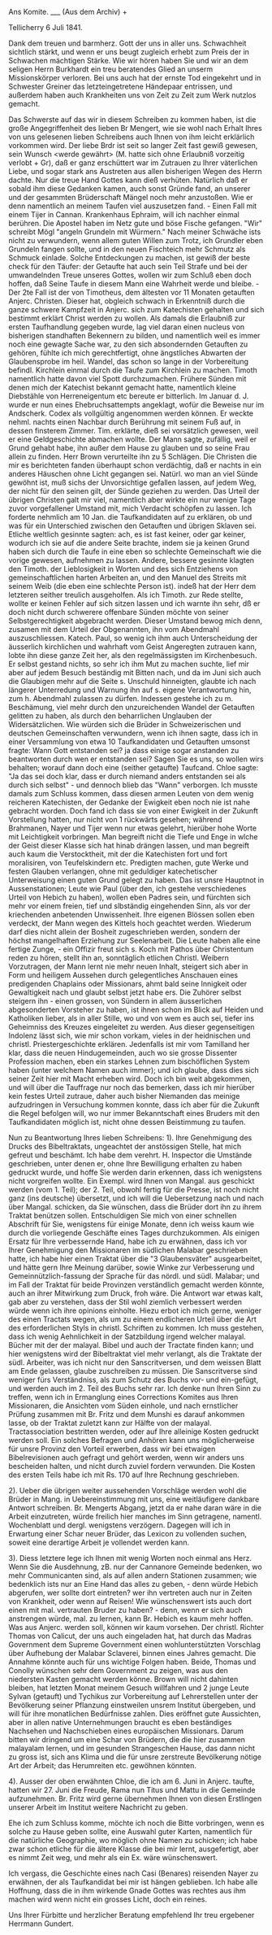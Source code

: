 Ans Komite. ___ (Aus dem Archiv) +

 Tellicherry 6 Juli 1841.

Dank dem treuen und barmherz. Gott der uns in aller uns. Schwachheit sichtlich stärkt, und wenn er uns beugt zugleich erhebt zum Preis der in Schwachen mächtigen Stärke. Wie wir hören haben Sie und wir an dem seligen Herrn Burkhardt ein treu beratendes Glied an unserm Missionskörper verloren. Bei uns auch hat der ernste Tod eingekehrt und in Schwester Greiner das letzteingetretene Händepaar entrissen, und außerdem haben auch Krankheiten uns von Zeit zu Zeit zum Werk nutzlos gemacht.

Das Schwerste auf das wir in diesem Schreiben zu kommen haben, ist die große Angegriffenheit des lieben Br Mengert, wie sie wohl nach Erhalt Ihres von uns gelesenen lieben Schreibens auch Ihnen von ihm leicht erklärlich vorkommen wird. Der liebe Brdr ist seit so langer Zeit fast gewiß gewesen, sein Wunsch <werde gewährt> (M. hatte sich ohne Erlaubniß vorzeitig verlobt + Gr), daß er ganz erschüttert war im Zutrauen zu Ihrer väterlichen Liebe, und sogar stark ans Austreten aus allen bisherigen Wegen des Herrn dachte. Nur die treue Hand Gottes kann dieß verhüten. Natürlich daß er sobald ihm diese Gedanken kamen, auch sonst Gründe fand, an unserer und der gesammten Brüderschaft Mängel noch mehr anzustoßen. Wie er denn namentlich an meinem Taufen viel auszusetzen fand. - Einen Fall mit einem Tijer in Cannan. Krankenhaus Ephraim, will ich nachher einmal berühren. Die Apostel haben im Netz gute und böse Fische gefangen. "Wir" schreibt Mögl "angeln Grundeln mit Würmern." Nach meiner Schwäche ists nicht zu verwundern, wenn allem guten Willen zum Trotz, ich Grundler eben Grundeln fangen sollte, und in den neuen Fischteich mehr Schmutz als Schmuck einlade. Solche Entdeckungen zu machen, ist gewiß der beste check für den Täufer: der Getaufte hat auch sein Teil Strafe und bei der umwandelnden Treue unseres Gottes, wollen wir zum Schluß eben doch hoffen, daß Seine Taufe in diesem Mann eine Wahrheit werde und bleibe. - Der 2te Fall ist der von Timotheus, dem ältesten vor 11 Monaten getauften Anjerc. Christen. Dieser hat, obgleich schwach in Erkenntniß durch die ganze schwere Kampfzeit in Anjerc. sich zum Katechisten gehalten und sich bestimmt erklärt Christ werden zu wollen. Als damals die Erlaubniß zur ersten Taufhandlung gegeben wurde, lag viel daran einen nucleus von bisherigen standhaften Bekennern zu bilden, und namentlich weil es immer noch eine gewagte Sache war, zu den sich absondernden Getauften zu gehören, fühlte ich mich gerechtfertigt, ohne ängstliches Abwarten der Glaubensprobe im heil. Wandel, das schon so lange in der Vorbereitung befindl. Kirchlein einmal durch die Taufe zum Kirchlein zu machen. Timoth namentlich hatte davon viel Spott durchzumachen. Frühere Sünden mit denen mich der Katechist bekannt gemacht hatte, namentlich kleine Diebstähle von Herreneigentum etc bereute er bitterlich. Im Januar d. J. wurde er nun eines Ehebruchsattempts angeklagt, wofür die Beweise nur im Andscherk. Codex als vollgültig angenommen werden können. Er weckte nehml. nachts einen Nachbar durch Berührung mit seinem Fuß auf, in dessen finsterem Zimmer. Tim. erklärte, dieß sei vorsätzlich gewesen, weil er eine Geldgeschichte abmachen wollte. Der Mann sagte, zufällig, weil er Grund gehabt habe, ihn außer dem Hause zu glauben und so seine Frau allein zu finden. Herr Brown verurteilte ihn zu 5 Schlägen. Die Christen die mir es berichteten fanden überhaupt schon verdächtig, daß er nachts in ein anderes Häuschen ohne Licht gegangen sei. Natürl. wo man an viel Sünde gewöhnt ist, muß sichs der Unvorsichtige gefallen lassen, auf jedem Weg, der nicht für den seinen gilt, der Sünde geziehen zu werden. Das Urteil der übrigen Christen galt mir viel, namentlich aber wirkte ein nur wenige Tage zuvor vorgefallener Umstand mit, mich Verdacht schöpfen zu lassen. Ich forderte nehmlich am 10 Jan. die Taufkandidaten auf zu erklären, ob und was für ein Unterschied zwischen den Getauften und übrigen Sklaven sei. Etliche weltlich gesinnte sagten: ach, es ist fast keiner, oder gar keiner, wodurch ich sie auf die andere Seite brachte, indem sie ja keinen Grund haben sich durch die Taufe in eine eben so schlechte Gemeinschaft wie die vorige gewesen, aufnehmen zu lassen. Andere, bessere gesinnte klagten den Timoth. der Lieblosigkeit in Worten und des sich Entziehens von gemeinschaftlichen harten Arbeiten an, und den Manuel des Streits mit seinem Weib <Martha> (die eben eine schlechte Person ist). indeß hat der Herr dem letzteren seither treulich ausgeholfen. Als ich Timoth. zur Rede stellte, wollte er keinen Fehler auf sich sitzen lassen und ich warnte ihn sehr, dß er doch nicht durch schwerere offenbare Sünden möchte von seiner Selbstgerechtigkeit abgebracht werden. Dieser Umstand bewog mich denn, zusamen mit dem Urteil der Obgenannten, ihn vom Abendmahl auszuschliessen. Katech. Paul, so wenig ich ihm auch Unterscheidung der äusserlich kirchlichen und wahrhaft vom Geist Angeregten zutrauen kann, lobte ihn diese ganze Zeit her, als den regelmässigsten im Kirchenbesuch. Er selbst gestand nichts, so sehr ich ihm Mut zu machen suchte, lief mir aber auf jedem Besuch beständig mit Bitten nach, und da im Juni sich auch die Glaubigen mehr auf die Seite s. Unschuld hinneigten, glaubte ich nach längerer Unterredung und Warnung ihn auf s. eigene Verantwortung hin, zum h. Abendmahl zulassen zu dürfen. Indessen gestehe ich zu m. Beschämung, viel mehr durch den unzureichenden Wandel der Getauften gelitten zu haben, als durch den beharrlichen Unglauben der Widersätzlichen. Wie würden sich die Brüder in Schweizerischen und deutschen Gemeinschaften verwundern, wenn ich ihnen sagte, dass ich in einer Versammlung von etwa 10 Taufkandidaten und Getauften umsonst fragte: Wann Gott entstanden sei? ja dass einige sogar anstanden zu beantworten durch wen er entstanden sei? Sagen Sie es uns, so wollen wirs behalten; worauf dann doch eine (seither getaufte) Taufcand. Chloe sagte: "Ja das sei doch klar, dass er durch niemand anders entstanden sei als durch sich selbst" - und dennoch blieb das "Wann" verborgen. Ich musste damals zum Schluss kommen, dass diesen armen Leuten von dem wenig reicheren Katechisten, der Gedanke der Ewigkeit eben noch nie ist nahe gebracht worden. Doch fand ich dass sie von einer Ewigkeit in der Zukunft Vorstellung hatten, nur nicht von 1 rückwärts gesehen; während Brahmanen, Nayer und Tijer wenn nur etwas gelehrt, hierüber hohe Worte mit Leichtigkeit vorbringen. Man begreift nicht die Tiefe und Enge in wlche der Geist dieser Klasse sich hat hinab drängen lassen, und man begreift auch kaum die Verstocktheit, mit der die Katechisten fort und fort moralisiren, von Teufelskindern etc. Predigten machen, gute Werke und festen Glauben verlangen, ohne mit geduldiger katechetischer Unterweisung einen guten Grund gelegt zu haben. Das ist unsre Hauptnot in Aussenstationen; Leute wie Paul (über den, ich gestehe verschiedenes Urteil von Hebich zu haben), wollen eben Padres sein, und fürchten sich mehr vor einem freien, tief und slbständig eingehenden Sinn, als vor der kriechenden anbetenden Unwissenheit. Ihre eigenen Blössen sollen eben verdeckt, der Mann wegen des Kittels hoch geachtet werden. Wiederum darf dies nicht allein der Bosheit zugeschrieben werden, sondern der höchst mangelhaften Erziehung zur Seelenarbeit. Die Leute haben alle eine fertige Zunge, - ein Offizir freut sich s. Koch mit Pathos über Christentum reden zu hören, stellt ihn an, sonntäglich etlichen Christl. Weibern Vorzutragen, der Mann lernt nie mehr neuen Inhalt, steigert sich aber in Form und heiligem Aussehen durch gelegentliches Anschauen eines predigenden Chaplains oder Missionars, ahmt bald seine Innigkeit oder Gewaltigkeit nach und glaubt selbst jetzt habe ers. Die Zuhörer selbst steigern ihn - einen grossen, von Sündern in allem äusserlichen abgesonderten Vorsteher zu haben, ist ihnen schon im Blick auf Heiden und Katholiken lieber, als in aller Stille, wo und von wem es auch sei, tiefer ins Geheimniss des Kreuzes eingeleitet zu werden. Aus dieser gegenseitigen Indolenz lässt sich, wie mir schon vorkam, vieles in der heidnischen und christl. Priestergeschichte erklären. Jedenfalls ist mir vom Tamilland her klar, dass die neuen Hindugemeinden, auch wo sie grosse Dissenter Profession machen, eben ein starkes Lehnen zum bischöflichen System haben (unter welchem Namen auch immer); und ich glaube, dass dies sich seiner Zeit hier mit Macht erheben wird. Doch ich bin weit abgekommen, und will über die Tauffrage nur noch das bemerken, dass ich mir hierüber kein festes Urteil zutraue, daher auch bisher Niemanden das meinige aufzudringen in Versuchung kommen konnte, dass ich aber für die Zukunft die Regel befolgen will, wo nur immer Bekanntschaft eines Bruders mit den Taufkandidaten möglich ist, nicht ohne dessen Beistimmung zu taufen.

Nun zu Beantwortung Ihres lieben Schreibens:
1). Ihre Genehmigung des Drucks des Bibeltraktats, ungeachtet der anstössigen Stelle, hat mich gefreut und beschämt. Ich habe dem verehrt. H. Inspector die Umstände geschrieben, unter denen er, ohne Ihre Bewilligung erhalten zu haben gedruckt wurde, und hoffe Sie werden darin erkennen, dass ich wenigstens nicht vorgreifen wollte. Ein Exempl. wird Ihnen von Mangal. aus geschickt werden (vom 1. Teil); der 2. Teil, obwohl fertig für die Presse, ist noch nicht ganz (ins deutsche) übersetzt, und ich will die Uebersetzung nach und nach über Mangal. schicken, da Sie wünschen, dass die Brüder dort ihn zu ihrem Traktat benützen sollen. Entschuldigen Sie mich von einer schnellen Abschrift für Sie, wenigstens für einige Monate, denn ich weiss kaum wie durch die vorliegende Geschäfte eines Tages durchzukommen. Als einigen Ersatz für Ihre verbessernde Hand, habe ich zu erwähnen, dass ich vor Ihrer Genehmigung den Missionaren im südlichen Malabar geschrieben hatte, ich habe hier einen Traktat über die "3 Glaubensväter" ausgearbeitet, und hätte gern Ihre Meinung darüber, sowie Winke zur Verbesserung und Gemeinnützlich-fassung der Sprache für das nördl. und südl. Malabar; und im Fall der Traktat für beide Provinzen verständlich gemacht werden könnte, auch an ihrer Mitwirkung zum Druck, froh wäre. Die Antwort war etwas kalt, gab aber zu verstehen, dass der Stil wohl ziemlich verbessert werden würde wenn ich ihre opinions einholte. Hiezu erbot ich mich gerne, weniger des einen Tractats wegen, als um zu einem endlicheren Urteil über die Art des erforderlichen Styls in christl. Schriften zu kommen. Ich muss gestehen, dass ich wenig Aehnlichkeit in der Satzbildung irgend welcher malayal. Bücher mit der der malayal. Bibel und auch der Tractate finden kann; und hier wenigstens wird der Bibeltraktat viel mehr verlangt, als die Traktate der südl. Arbeiter, was ich nicht nur den Sanscritversen, und dem weissen Blatt am Ende gelassen, glaube zuschreiben zu müssen. Die Sanscritverse sind weniger fürs Verständniss, als zum Schutz des Buchs vor- und ein-gefügt, und werden auch im 2. Teil des Buchs sehr rar. Ich denke nun Ihren Sinn zu treffen, wenn ich in Ermanglung eines Corrections Komites aus Ihren Missionaren, die Ansichten vom Süden einhole, und nach ernstlicher Prüfung zusammen mit Br. Fritz und dem Munshi es darauf ankommen lasse, ob der Traktat zuletzt kann zur Hälfte von der malayal. Tractassociation bestritten werden, oder auf Ihre alleinige Kosten gedruckt werden soll. Ein solches Befragen und Anhören kann uns möglicherweise für unsre Provinz den Vorteil erwerben, dass wir bei etwaigen Bibelrevisionen auch gefragt und gehört werden, wenn wir anders uns bescheiden halten, und nicht durch zuviel fordern verwunden. 
Die Kosten des ersten Teils habe ich mit Rs. 170 auf Ihre Rechnung geschrieben.

2). Ueber die übrigen weiter aussehenden Vorschläge werden wohl die Brüder in Mang. in Uebereinstimmung mit uns, eine weitläufigere dankbare Antwort schreiben. Br. Mengerts Abgang, jetzt da er nahe daran wäre in die Arbeit einzutreten, würde freilich hier manches im Sinn getragene, namentl. Wochenblatt und dergl. wenigstens verzögern. Dagegen will ich in Erwartung einer Schar neuer Brüder, das Lexicon zu vollenden suchen, soweit eine derartige Arbeit je vollendet werden kann.

3). Diess letztere lege ich Ihnen mit wenig Worten noch einmal ans Herz. Wenn Sie die Ausdehnung, zB. nur der Cannanore Gemeinde bedenken, wo mehr Communicanten sind, als auf allen andern Stationen zusammen; wie bedenklich ists nur an Eine Hand das alles zu geben, - denn würde Hebich abgerufen, wer sollte dort eintreten? wer ihn vertreten auch nur in Zeiten von Krankheit, oder wenn auf Reisen! Wie wünschenswert ists auch dort einen mit mal. vertrauten Bruder zu haben? - denn, wenn er sich auch anstrengen würde, mal. zu lernen, kann Br. Hebich es kaum mehr hoffen. Was aus Anjerc. werden soll, können wir kaum vorsehen. Der christl. Richter Thomas von Calicut, der uns auch eingeladen hat, hat durch das Madras Government dem Supreme Government einen wohlunterstützten Vorschlag über Aufhebung der Malabar Sclaverei, binnen eines Jahres gemacht. Die Annahme könnte auch für uns wichtige Folgen haben. Beide, Thomas und Conolly wünschen sehr dem Government zu zeigen, was aus den niedersten Kasten gemacht werden könne. Brown will nicht dahinten bleiben, hat letzten Monat meinem Gesuch willfahren und 2 junge Leute Sylvan (getauft) und Tychikus zur Vorbereitung auf Lehrerstellen unter der Bevölkerung seiner Pflanzung einstweilen unsrem Institut übergeben, und will für ihre monatlichen Bedürfnisse zahlen. Dies eröffnet gute Aussichten, aber in allen native Unternehmungen braucht es eben beständiges Nachsehen und Nachschieben eines europäischen Missionars. Darum bitten wir dringend um eine Schar von Brüdern, die die hier zusammen malayalam lernen, und im gesunden Strangeschen Hause, das dann nicht zu gross ist, sich ans Klima und die für unsre zerstreute Bevölkerung nötige Art der Arbeit; das Herumreiten etc. gewöhnen könnten.

4). Ausser der oben erwähnten Chloe, die ich am 6. Juni in Anjerc. taufte, hatten wir 27. Juni die Freude, Rama nun Titus und Mattu in die Gemeinde aufzunehmen. Br. Fritz wird gerne übernehmen Ihnen von diesen Erstlingen unserer Arbeit im Institut weitere Nachricht zu geben.

Ehe ich zum Schluss komme, möchte ich noch die Bitte vorbringen, wenn es solche zu Hause geben sollte, eine Auswahl guter Karten, namentlich für die natürliche Geographie, wo möglich ohne Namen zu schicken; ich habe zwar schon etliche für die ältere Klasse die bei mir lernt, ausgefertigt, aber es nimmt Zeit weg, und mehr als ein Ex. wäre wünschenswert.

Ich vergass, die Geschichte eines nach Casi (Benares) reisenden Nayer zu erwähnen, der als Taufkandidat bei mir ist hängen geblieben. Ich habe alle Hoffnung, dass die in ihm wirkende Gnade Gottes was rechtes aus ihm machen wird wenn nicht ein grosses Licht, doch ein reines.

Uns Ihrer Fürbitte und herzlicher Beratung empfehlend
 Ihr treu ergebener
 Herrmann Gundert.
